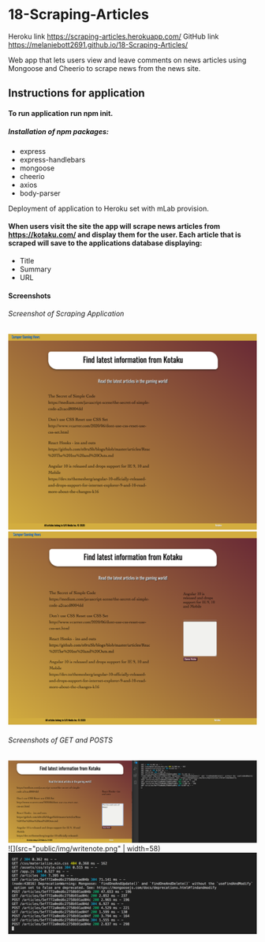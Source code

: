 # 18-Scraping-Articles

Heroku link https://scraping-articles.herokuapp.com/
GitHub link https://melaniebott2691.github.io/18-Scraping-Articles/

Web app that lets users view and leave comments on news articles using Mongoose and Cheerio to scrape news from the news site.

## Instructions for application

#### To run application run npm init. 
##### Installation of npm packages:
- express
- express-handlebars
- mongoose
- cheerio
- axios
- body-parser

Deployment of application to Heroku set with mLab provision.

#### When users visit the site the app will scrape news articles from https://kotaku.com/ and display them for the user. Each article that is scraped will save to the applications database displaying: 
- Title
- Summary
- URL


#### Screenshots
###### Screenshot of Scraping Application
![](public/assets/img/scraperscreenshot.png)
![](public/assets/img/notes.png)

###### Screenshots of GET and POSTS
![](public/assets/img/makenotes.png)
![](src="public/img/writenote.png" | width=58)
![](public/assets/img/getsandposts.png)

